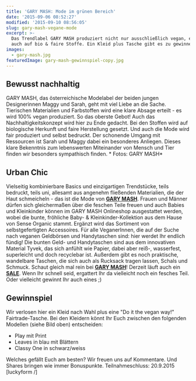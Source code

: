 ```yaml
---
title: 'GARY MASH: Mode im grünen Bereich'
date: '2015-09-06 08:52:27'
modified: '2015-09-10 08:56:05'
slug: gary-mash-vegane-mode
excerpt: >-
  Das Trendlabel GARY MASH produziert nicht nur ausschließlich vegan, es setzt
  auch auf bio & faire Stoffe. Ein Kleid plus Tasche gibt es zu gewinnen!
images:
  - gary-mash.jpg
featuredImage: gary-mash-gewinnspiel-copy.jpg
---
```


## Bewusst nachhaltig

GARY MASH, das österreichische Modelabel der beiden jungen Designerinnen Maggy und Sarah, geht mit viel Liebe an die Sache. Tierischen Materialien und Farbstoffen wird eine klare Absage erteilt - es wird 100% vegan produziert. So das oberste Gebot! Auch das Nachhaltigkeitskonzept wird hier zu Ende gedacht. Bei den Stoffen wird auf biologische Herkunft und faire Herstellung gesetzt. Und auch die Mode wird fair produziert und selbst bedruckt. Der schonende Umgang mit Ressourcen ist Sarah und Maggy dabei ein besonderes Anliegen. Dieses klare Bekenntnis zum lebenswerten Miteinander von Mensch und Tier finden wir besonders sympathisch finden. <!-- Image removed (no copyright): gary-mash-640x312.jpg --> \* Fotos: GARY MASH\*

## Urban Chic

Vielseitig kombinierbare Basics und einzigartigen Trendstücke, teils bedruckt, teils uni, allesamt aus angenehm fließenden Materialien, die der Haut schmeicheln - das ist die Mode von **[GARY MASH](https://www.garymash.com/)**. Frauen und Männer dürfen sich gleichermaßen über die feschen Teile freuen und auch Babies und Kleinkinder können im GARY MASH Onlineshop ausgestattet werden, wobei die bunte, fröhliche Baby- & Kleinkinder-Kollektion aus dem Hause von Sense Organic stammt. Ergänzt wird das Sortiment von selbstgefertigten Accessoires. Für alle VeganerInnen, die auf der Suche nach veganen Geldbörsen und Handytaschen sind: hier werdet Ihr endlich fündig! Die bunten Geld- und Handytaschen sind aus dem innovativen Material Tyvek, das sich anfühlt wie Papier, dabei aber reiß-, wasserfest, superleicht und doch recyclebar ist. Außerdem gibt es noch praktische, wandelbare Taschen, die sich auch als Rucksack tragen lassen, Schals und Schmuck. Schaut gleich mal rein bei **[GARY MASH](https://www.garymash.com/)**! Derzeit läuft auch ein **[SALE](https://www.garymash.com/product/21/sale)**. Wenn Ihr schnell seid, ergattert Ihr da vielleicht noch ein fesches Teil. Oder vielleicht gewinnt Ihr auch eines ;)

## Gewinnspiel

Wir verlosen hier ein Kleid nach Wahl plus eine "Do it the vegan way!" Fairtrade-Tasche. Bei den Kleidern könnt Ihr Euch zwischen den folgenden Modellen (siehe Bild oben) entscheiden:

*   Play mit Print
*   Leaves in blau mit Blättern
*   Classy One in schwarz/weiss

Welches gefällt Euch am besten? Wir freuen uns auf Kommentare. Und Shares bringen wie immer Bonuspunkte. Teilnahmeschluss: 20.9.2015 \[luckyform /\]
